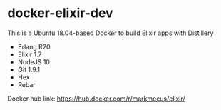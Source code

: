 # docker-elixir-dev

This is a Ubuntu 18.04-based Docker to build Elixir apps with Distillery

* Erlang R20
* Elixir 1.7
* NodeJS 10
* Git 1.9.1
* Hex
* Rebar

Docker hub link: https://hub.docker.com/r/markmeeus/elixir/


